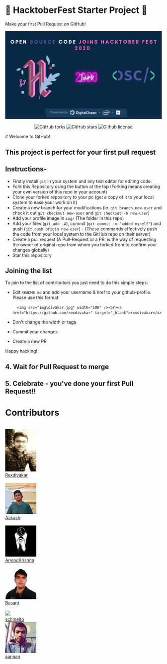 # 🎃 HacktoberFest Starter Project 🎃


Make your first Pull Request on GitHub!

![Hacktoberfest 2020](osc_hacktoberfest2020.png)



<p align="center">
   <img alt="GitHub forks" src="https://img.shields.io/github/issues/Open-Dev-Community/Hacktoberfest"></a>
   <img alt="GitHub stars" src="https://img.shields.io/github/stars/Open-Dev-Community/Hacktoberfest"></a>
   <img alt="Github license" src="https://img.shields.io/github/license/Open-Dev-Community/Hacktoberfest"></a>
</p>
# Welcome to GitHub!

## This project is perfect for your first pull request

## Instructions-
- Firstly install `git` in your system and any text editor for editing code.
- Fork this Repository using the button at the top (Forking means creating your own version of this repo in your account)
- Clone your forked repository to your pc (get a copy of it to your local system to ease your work on it)
- Create a new branch for your modifications (ie. `git branch new-user` and check it out `git checkout new-user` and `git checkout -b new-user`) 
- Add your profile image in `img/` (The folder in this repo)
- Add your files (`git add -A`), commit (`git commit -m "added myself"`) and push (`git push origin new-user`) - (These commands effectively push the code from your local system to the GitHub repo on their server)
- Create a pull request (A Pull-Request or a PR, is the way of requesting the owner of original repo from whom you forked from to confirm your changes globally)
- Star this repository

## Joining the list

To join to the list of contributors you just need to do this simple steps:

* Edit `README.md` and add your username & href to your github-profile. Please use this format:

  `  <img src="img\divakar.jpg" width="100" /><br><a href="https://github.com/rexdivakar" target="_blank">rexdivakar</a>`

* Don't change the width or tags
* Commit your changes
* Create a new PR

Happy hacking!


## 4. Wait for Pull Request to merge

## 5. Celebrate - you've done your first Pull Request!!


# Contributors


<p float="left" >
<br>
  <img src="img\divakar.jpg" width="100" /><br><a href="https://github.com/rexdivakar" target="_blank">Rexdivakar</a>
<br>
<br>
  <img src="img\Aakash.jpg" width="100" /><br><a href="https://github.com/aakash-cse" target="_blank">Aakash</a>
<br>
<br>
  <img src="img\aroo.jpg" width="100" /><br><a href="https://github.com/ArvindAROO" target="_blank">ArvindKrishna</a>
<br>
<br>
  <img src="img\basant.jpeg" width="100" /><br><a href="https://github.com/scriptclump" target="_blank">Basant</a>
<br>
<br>
   <img src="https://avatars3.githubusercontent.com/u/30869493?s=460&u=d2bbb5941d65c1dc06020b6db1c682896a8c3b77&v=4.jpg" width="100" /><br><a href="https://github.com/schmelto" target="_blank">schmelto</a>

<br>
   <img src="img/annan.jpeg" width="100" /><br><a href="https://github.com/A-Annan" target="_blank">aannan</a>
<!-- Add yourself above this comment line>
</p>
